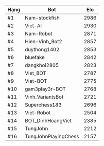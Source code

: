 Hạng|Bot|Elo
---|---|---
#1|Nam-stockfish|2986
#2|Viet-AI|2930
#3|Nam-Robot|2871
#4|Hien-Vinh_Bot2|2857
#5|duythong1402|2853
#6|bluefake|2842
#7|dangkhoi2805|2823
#8|Viet_BOT|2787
#9|Viet-BOT|2775
#10|gam3play3r-BOT|2768
#11|Vinh_VariantsBot|2721
#12|Superchess183|2696
#13|Viet-Robot|2504
#14|BOT_DinhHoangViet|2385
#15|TungJohn|2212
#16|TungJohnPlayingChess|2157
